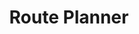 ---
title: Route Planner
layout: post
image: /images/abrp.jpg
external: https://abetterrouteplanner.com/
icons: <i class="fas fa-map-marker-alt"></i>
---